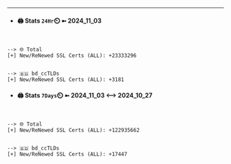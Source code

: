

---
- #### 🖨️ **Stats** `24Hr`⏲️ ➼ 2024_11_03
```console


--> 🌐 Total
[+] New/ReNewed SSL Certs (ALL): +23333296


--> 🇧🇩 bd_ccTLDs
[+] New/ReNewed SSL Certs (ALL): +3181

```

- #### 🖨️ **Stats** `7Days`⏲️ ➼ 2024_11_03 <--> 2024_10_27
```console


--> 🌐 Total
[+] New/ReNewed SSL Certs (ALL): +122935662


--> 🇧🇩 bd_ccTLDs
[+] New/ReNewed SSL Certs (ALL): +17447

```

